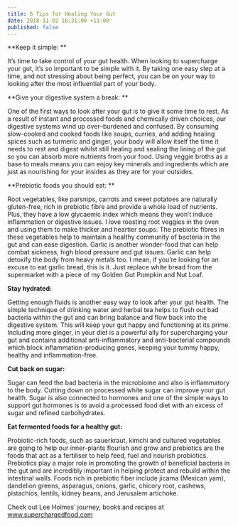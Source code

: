 ```yaml
---
title: 6 Tips for Healing Your Gut
date: 2018-11-02 16:31:00 +11:00
published: false
---
```


**Keep it simple: **

It’s time to take control of your gut health. When looking to supercharge your gut, it’s so important to be simple with it. By taking one easy step at a time, and
not stressing about being perfect, you can be on your way to looking after the most influential part of your body.

**Give your digestive system a break: **

One of the first ways to look after your gut is to give it some time to rest. As a result of instant and processed foods and chemically driven choices, our digestive systems wind up over–burdened and confused. By consuming slow-cooked and cooked foods like soups, curries, and adding healing spices such as turmeric and ginger, your body will allow itself the time it needs to rest and digest whilst still healing and sealing the lining of the gut so you can absorb more nutrients from your food. Using veggie broths as a base to meals means you can enjoy key minerals and ingredients which are just as nourishing for your insides as they are for your outsides.

**Prebiotic foods you should eat: **

Root vegetables, like parsnips, carrots and sweet potatoes are naturally gluten-free, rich in prebiotic fibre and provide a whole load of nutrients. Plus, they have a low glycaemic index which means they won’t induce inflammation or digestive issues. I love roasting root veggies in the oven and using them to make thicker and heartier soups. The prebiotic fibres in these vegetables help to maintain a healthy community of bacteria in the gut and can ease digestion. Garlic is another wonder-food that can help combat sickness, high blood pressure and gut issues. Garlic can help detoxify the body from heavy metals too. I mean, if you’re looking for an excuse to eat garlic bread, this is it. Just replace white bread from the supermarket with a piece of my Golden Gut Pumpkin and Nut Loaf.

**Stay hydrated:** 

Getting enough fluids is another easy way to look after your gut health. The simple technique of drinking water and herbal tea helps to flush out bad bacteria
within the gut and can bring balance and flow back into the digestive system. This will keep your gut happy and functioning at its prime.  Including more ginger, in your diet is a powerful ally for supercharging your gut and contains additional anti-inflammatory and anti-bacterial compounds which block inflammation-producing genes, keeping your tummy happy, healthy and inflammation-free.

**Cut back on sugar:** 

Sugar can feed the bad bacteria in the microbiome and also is inflammatory to the body.  Cutting down on processed white sugar can improve your gut health. Sugar is also connected to hormones and one of the simple ways to support gut hormones is to avoid a processed food diet with an excess of sugar and refined carbohydrates.

**Eat fermented foods for a healthy gut:**  

Probiotic-rich foods, such as sauerkraut, kimchi and cultured vegetables are going to help our inner-plants flourish and grow and prebiotics are the foods that act as a fertiliser to help feed, fuel and nourish probiotics. Prebiotics play a major role in promoting the growth of beneficial bacteria in the gut and are incredibly important in helping protect and rebuild within the intestinal walls. Foods rich in prebiotic fiber include jicama (Mexican yam), dandelion greens, asparagus, onions, garlic, chicory root, cashews, pistachios, lentils, kidney beans, and Jerusalem artichoke.

Check out Lee Holmes’ journey, books and recipes at www.superchargedfood.com